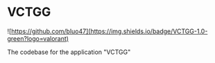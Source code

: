 # VCTGG

![https://github.com/bluo47](https://img.shields.io/badge/VCTGG-1.0-green?logo=valorant)

The codebase for the application "VCTGG"
